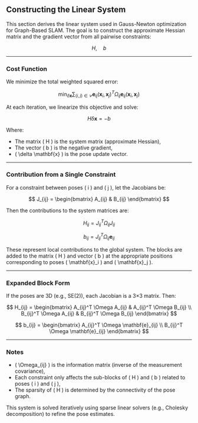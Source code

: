 ## Constructing the Linear System

This section derives the linear system used in Gauss-Newton optimization for Graph-Based SLAM. The goal is to construct the approximate Hessian matrix and the gradient vector from all pairwise constraints:

$$
H, \quad b
$$

---

### Cost Function

We minimize the total weighted squared error:

$$
\min_{\delta \mathbf{x}} \sum_{(i,j) \in \mathcal{C}} \mathbf{e}_{ij}(\mathbf{x}_i, \mathbf{x}_j)^T \Omega_{ij} \mathbf{e}_{ij}(\mathbf{x}_i, \mathbf{x}_j)
$$

At each iteration, we linearize this objective and solve:

$$
H \delta \mathbf{x} = -b
$$

Where:

- The matrix \( H \) is the system matrix (approximate Hessian),
- The vector \( b \) is the negative gradient,
- \( \delta \mathbf{x} \) is the pose update vector.

---

### Contribution from a Single Constraint

For a constraint between poses \( i \) and \( j \), let the Jacobians be:

$$
J_{ij} =
\begin{bmatrix}
A_{ij} & B_{ij}
\end{bmatrix}
$$

Then the contributions to the system matrices are:

$$
H_{ij} = J_{ij}^T \Omega_{ij} J_{ij}
$$

$$
b_{ij} = J_{ij}^T \Omega_{ij} \mathbf{e}_{ij}
$$

These represent local contributions to the global system. The blocks are added to the matrix \( H \) and vector \( b \) at the appropriate positions corresponding to poses \( \mathbf{x}_i \) and \( \mathbf{x}_j \).

---

### Expanded Block Form

If the poses are 3D (e.g., SE(2)), each Jacobian is a 3×3 matrix. Then:

$$
H_{ij} =
\begin{bmatrix}
A_{ij}^T \Omega A_{ij} & A_{ij}^T \Omega B_{ij} \\
B_{ij}^T \Omega A_{ij} & B_{ij}^T \Omega B_{ij}
\end{bmatrix}
$$

$$
b_{ij} =
\begin{bmatrix}
A_{ij}^T \Omega \mathbf{e}_{ij} \\
B_{ij}^T \Omega \mathbf{e}_{ij}
\end{bmatrix}
$$

---

### Notes

- \( \Omega_{ij} \) is the information matrix (inverse of the measurement covariance),
- Each constraint only affects the sub-blocks of \( H \) and \( b \) related to poses \( i \) and \( j \),
- The sparsity of \( H \) is determined by the connectivity of the pose graph.

This system is solved iteratively using sparse linear solvers (e.g., Cholesky decomposition) to refine the pose estimates.

